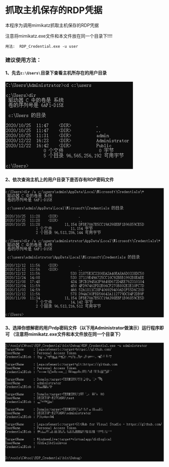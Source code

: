 # 抓取主机保存的RDP凭据

本程序为调用mimikatz抓取主机保存的RDP凭据

注意将mimikatz.exe文件和本文件放在同一个目录下!!!!

`用法:  RDP_Credential.exe -u user`

### 建议使用方法：

#### 1、先去`c:\Users\`目录下查看主机所存在的用户目录

![](https://github.com/TryA9ain/RDP_Credential/blob/master/picture/Snipaste_2020-12-24_14-03-14.jpg)

#### 2、依次查询主机上的用户目录下是否存有RDP密码文件

![](https://github.com/TryA9ain/RDP_Credential/blob/master/picture/Snipaste_2020-12-24_14-13-02.jpg)

#### 3、选择你想解密的用户rdp密码文件（以下用Administrator做演示）运行程序即可 （注意将mimikatz.exe文件和本文件放在同一个目录下）

![](https://github.com/TryA9ain/RDP_Credential/blob/master/picture/Snipaste_2020-12-24_14-25-08.jpg)


